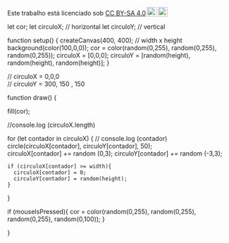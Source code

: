 <p xmlns:cc="http://creativecommons.org/ns#" >Este trabalho está licenciado sob <a href="https://creativecommons.org/licenses/by-sa/4.0/?ref=chooser-v1" target="_blank" rel="license noopener noreferrer" style="display:inline-block;">CC BY-SA 4.0<img style="height:22px!important;margin-left:3px;vertical-align:text-bottom;" src="https://mirrors.creativecommons.org/presskit/icons/cc.svg?ref=chooser-v1" alt=""><img style="height:22px!important;margin-left:3px;vertical-align:text-bottom;" src="https://mirrors.creativecommons.org/presskit/icons/by.svg?ref=chooser-v1" alt=""><img style="altura:22px!importante;margem-esquerda:3px;alinhamento-vertical:texto-inferior;" src="https://mirrors.creativecommons.org/presskit/icons/sa.svg?ref=chooser-v1" alt=""></a></p>
let cor;
let circuloX; // horizontal
let circuloY; // vertical

function setup() {
  createCanvas(400, 400); // width x height
  background(color(100,0,0));
  cor = color(random(0,255), random(0,255), random(0,255));
  circuloX = [0,0,0];
  circuloY = [random(height), random(height), random(height)];
}

// circuloX = 0,0,0  
// circuloY = 300, 150 , 150




function draw() {
  
  fill(cor);
  
  //console.log (circuloX.length)
  
  for (let contador in circuloX) {
    // console.log (contador)
  circle(circuloX[contador], circuloY[contador], 50);  
  circuloX[contador] += random (0,3);
  circuloY[contador] += random (-3,3);
    
    if (circuloX[contador] >= width){
      circuloX[contador] = 0;
      circuloY[contador] = random(height);
    }
   
  }
 
  
  
  
  
  if (mouseIsPressed){
    cor = color(random(0,255), random(0,255), random(0,255), random(0,100));
  }
    
}
